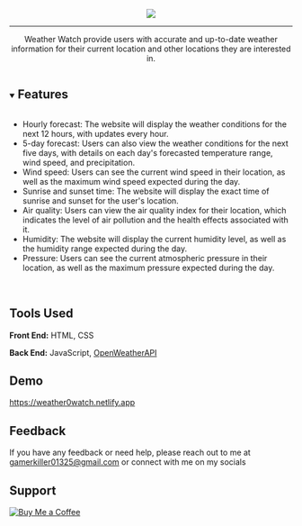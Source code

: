 <p align="center">
<img src="https://i.ibb.co/WvZ2310/logo.png"/>

<hr>

<p align="center"> Weather Watch provide users with accurate and up-to-date weather information for their current location and other locations they are interested in.</p>
</p>

<details open="open">

<summary><h2 style="display: inline-block">Features</h2></summary>

- Hourly forecast: The website will display the weather conditions for the next 12 hours, with updates every hour.
- 5-day forecast: Users can also view the weather conditions for the next five days, with details on each day's forecasted temperature range, wind speed, and precipitation.
- Wind speed: Users can see the current wind speed in their location, as well as the maximum wind speed expected during the day.
- Sunrise and sunset time: The website will display the exact time of sunrise and sunset for the user's location.
- Air quality: Users can view the air quality index for their location, which indicates the level of air pollution and the health effects associated with it.
- Humidity: The website will display the current humidity level, as well as the humidity range expected during the day.
- Pressure: Users can see the current atmospheric pressure in their location, as well as the maximum pressure expected during the day.

</details>

<br>

## Tools Used

**Front End:** HTML, CSS

**Back End:** JavaScript, [OpenWeatherAPI](https://openweathermap.org/)

## Demo

https://weather0watch.netlify.app




## Feedback

If you have any feedback or need help, please reach out to me at gamerkiller01325@gmail.com or connect with me on my socials


## Support
[![Buy Me a Coffee](https://www.buymeacoffee.com/assets/img/custom_images/orange_img.png)](https://www.buymeacoffee.com/killer0gaming)
